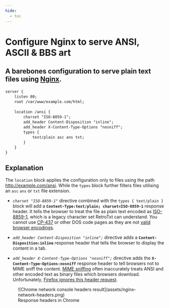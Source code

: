 ```yaml
---
hide:
  - toc
---
```


# Configure Nginx to serve ANSI, ASCII & BBS art

## A barebones configuration to serve plain text files using [Nginx](https://www.nginx.com).

```nginx
server {
    listen 80;
    root /var/www/example.com/html;

    location /ansi {
        charset "ISO-8859-1";
        add_header Content-Disposition "inline";
        add_header X-Content-Type-Options "nosniff";
        types {
            text/plain asc ans txt;
        }
    }
}
```

## Explanation

The `location` block applies the configuration only to files using the path http://example.com/ansi. While the `types` block further filters files utilising an `asc` `ans` or `txt` file extension.

- _`charset "ISO-8859-1"`_ directive combined with the `types { text/plain }` block will add a **`Content-Type:text/plain; charset=ISO-8859-1`** response header. It tells the browser to treat the file as plain text encoded as [ISO-8859-1](https://en.wikipedia.org/wiki/ISO/IEC_8859-1), which is a legacy character set RetroTxt can understand. You cannot use [CP-437](https://en.wikipedia.org/wiki/Code_page_437) or other DOS code pages as they are not [valid browser encodings](https://encoding.spec.whatwg.org/#legacy-single-byte-encodings).

- _`add_header Content-Disposition "inline";`_ directive adds a **`Content-Disposition:inline`** response header that tells the browser to display the content in a tab.

- _`add_header X-Content-Type-Options "nosniff";`_ directive adds the **`X-Content-Type-Options:nosniff`** response header to tell browsers not to MIME sniff the content. [MIME sniffing](https://en.wikipedia.org/wiki/Content_sniffing) often inaccurately treats ANSI and other encoded text as binary files which browsers download. Unfortunately, [Firefox ignores this header request](https://developer.mozilla.org/en-US/docs/Web/HTTP/Headers/X-Content-Type-Options).

<figure markdown>
  ![Chrome network console headers result](assets/nginx-network-headers.png)
  <figcaption>Response headers in Chrome</figcaption>
</figure>
